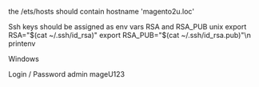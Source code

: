 the /ets/hosts should contain hostname 'magento2u.loc'

Ssh keys should be assigned as env vars RSA and RSA_PUB
unix
export RSA="$(cat ~/.ssh/id_rsa)"
export RSA_PUB="$(cat ~/.ssh/id_rsa.pub)"\n
printenv

Windows


Login / Password
admin
mageU123